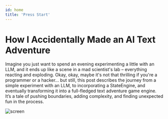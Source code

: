 ```yaml
---
id: home
title: 'Press Start'
---
```


# How I Accidentally Made an AI Text Adventure

Imagine you just want to spend an evening experimenting a little with an LLM, and it ends up like a scene in a mad scientist's lab – everything reacting and exploding. Okay, okay, maybe it's not that thrilling if you're a programmer or a hacker... but still, this post describes the journey from a simple experiment with an LLM, to incorporating a StateEngine, and eventually transforming it into a full-fledged text adventure game engine. It’s a tale of pushing boundaries, adding complexity, and finding unexpected fun in the process.

![screen](/img/screenshoot.png)

